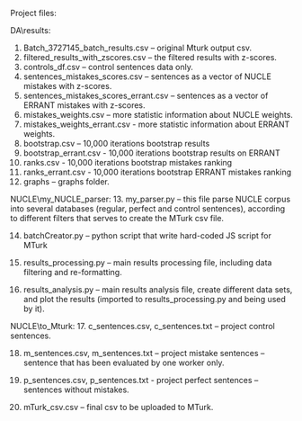 Project files:

DA\results:
1.	Batch_3727145_batch_results.csv – original Mturk output csv.
2.	filtered_results_with_zscores.csv – the filtered results with z-scores.
3.	controls_df.csv – control sentences data only.
4.	sentences_mistakes_scores.csv – sentences as a vector of NUCLE mistakes with z-scores.
5.	sentences_mistakes_scores_errant.csv – sentences as a vector of ERRANT mistakes with z-scores.
6.	mistakes_weights.csv – more statistic information about NUCLE weights.
7.	mistakes_weights_errant.csv - more statistic information about ERRANT weights.
8.	bootstrap.csv – 10,000 iterations bootstrap results
9.	bootstrap_errant.csv - 10,000 iterations bootstrap results on ERRANT
10.	ranks.csv - 10,000 iterations bootstrap mistakes ranking
11.	ranks_errant.csv - 10,000 iterations bootstrap ERRANT mistakes ranking
12.	graphs – graphs folder.

NUCLE\my_NUCLE_parser:
13.	my_parser.py – this file parse NUCLE corpus into several databases (regular, perfect and control sentences), according to different filters that serves to create the MTurk csv file.

14.	batchCreator.py – python script that write hard-coded JS script for MTurk

15.	results_processing.py – main results processing file, including data filtering and re-formatting.

16.	results_analysis.py – main results analysis file, create different data sets, and plot the results (imported to results_processing.py and being used by it).

NUCLE\to_Mturk:
17.	c_sentences.csv, c_sentences.txt – project control sentences.

18.	m_sentences.csv, m_sentences.txt – project mistake sentences – sentence that has been evaluated by one worker only.

19.	p_sentences.csv, p_sentences.txt - project perfect sentences – sentences without mistakes.

20.	mTurk_csv.csv – final csv to be uploaded to MTurk.

